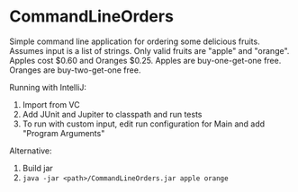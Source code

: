 # CommandLineOrders
Simple command line application for ordering some delicious fruits. Assumes input is a list of strings.
Only valid fruits are "apple" and "orange". Apples cost $0.60 and Oranges $0.25.
Apples are buy-one-get-one free. Oranges are buy-two-get-one free.

Running with IntelliJ:
1. Import from VC
2. Add JUnit and Jupiter to classpath and run tests
3. To run with custom input, edit run configuration for Main and add "Program Arguments"

Alternative:
1. Build jar
2. `java -jar <path>/CommandLineOrders.jar apple orange`
